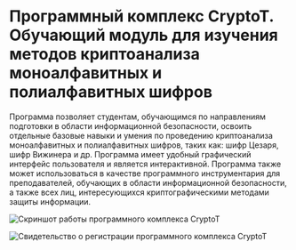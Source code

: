 # Программный комплекс CryptoT. Обучающий модуль для изучения методов криптоанализа моноалфавитных и полиалфавитных шифров


Программа позволяет студентам, обучающимся по направлениям подготовки в области информационной безопасности, освоить отдельные базовые навыки и умения по проведению криптоанализа моноалфавитных и полиалфавитных шифров, таких как: шифр Цезаря, шифр Вижинера и др. Программа имеет удобный графический интерфейс пользователя и является интерактивной. Программа также может использоваться в качестве программного инструментария для преподавателей, обучающих в области информационной безопасности, а также всех лиц, интересующихся криптографическими методами защиты информации.

![Скриншот работы программного комплекса CryptoT](http://s020.radikal.ru/i710/1508/2b/a3bd87b652a3.png)

![Свидетельство о регистрации программного комплекса CryptoT](http://s017.radikal.ru/i424/1508/59/eb28095ccbb6.jpg)
